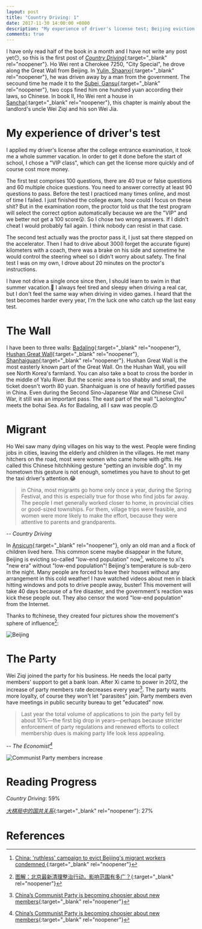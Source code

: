 ```yaml
---
layout: post
title: "Country Driving: 1"
date: 2017-11-30 14:00:00 +0800
description: "My experience of driver's license test; Beijing eviction campaign; RYB abuse scandal."
comments: true
---
```

I have only read half of the book in a month and I have not write any post yet😶, so this is the first post of [*Country Driving*](https://www.amazon.com/Country-Driving-Journey-Through-Factory-ebook/dp/B0035D9UX2){:target="_blank" rel="noopener"}. Ho Wei rent a Cherokee 7250, "City Special", he drove along the Great Wall from Beijing. In [Yulin, Shaanxi](https://www.google.com/maps/place/Yulin,+Shaanxi,+China/@38.2912914,109.5985687,11z){:target="_blank" rel="noopener"}, he was driven away by a man from the government. The secound time he made it to the [Subei, Gansu](https://www.google.com/maps/place/Subei,+Jiuquan,+Gansu,+China/@38.3636537,96.5280499,6z){:target="_blank" rel="noopener"}, two cops fined him one hundred yuan according their laws, so Chinese. In book II, Ho Wei rent a house in [Sancha](https://www.google.com/maps/place/Sancha,+Huairou,+Beijing,+China/@40.6442359,116.5205377,1595m){:target="_blank" rel="noopener"}, this chapter is mainly about the landlord's uncle Wei Ziqi and his son Wei Jia.

# My experience of driver's test
I applied my driver's license after the college entrance examination, it took me a whole summer vacation. In order to get it done before the start of school, I chose a "VIP class", which can get the license more quickly and of course cost more money. 

The first test comprises 100 questions, there are 40 true or false questions and 60 multiple choice questions. You need to answer correctly at least 90 questions to pass. Before the test I practiced many times online, and most of time I failed. I just finished the college exam, how could I focus on these shit? But in the examination room, the proctor told us that the test program will select the correct option automatically because we are the "VIP" and we better not get a 100 score😲. So I chose two wrong answers. If I didn't cheat I would probably fail again. I think nobody can resist in that case.

The second test actually was the proctor pass it, I just sat there stepped on the accelerator. Then I had to drive about 300(I forget the accurate figure) kilometers with a coach, there was a brake on his side and sometime he would control the steering wheel so I didn't worry about safety. The final test I was on my own, I drove about 20 minutes on the proctor's instructions.

I have not drive a single once since then, I should learn to swim in that summer vacation.🤦 I always feel tired and sleepy when driving a real car, but I don't feel the same way when driving in video games. I heard that the test becomes harder every year, I'm the luck one who catch up the last easy test.

# The Wall
I have been to three walls: [Badaling](https://www.wikiwand.com/en/Badaling){:target="_blank" rel="noopener"}, [Hushan Great Wall](https://www.wikiwand.com/en/Hushan_Great_Wall){:target="_blank" rel="noopener"}, [Shanhaiguan](https://www.wikiwand.com/en/Shanhai_Pass){:target="_blank" rel="noopener"}. Hushan Great Wall is the most easterly known part of the Great Wall. On the Hushan Wall, you will see North Korea's farmland. You can also take a boat to cross the border in the middle of Yalu River. But the scenic area is too shabby and small, the ticket doesn't worth 80 yuan. Shanhaiguan is one of heavily fortified passes in China. Even during the Second Sino-Japanese War and Chinese Civil War, it still was an important pass. The east part of the wall "Laolongtou" meets the bohai Sea. As for Badaling, all I saw was people.🙃

# Migrant
Ho Wei saw many dying villages on his way to the west. People were finding jobs in cities, leaving the elderly and children in the villages. He met many hitchers on the road, most were women who came home with gifts. He called this Chinese hitchhiking gesture "petting an invisible dog". In my hometown this gesture is not enough, sometimes you have to shout to get the taxi driver's attention.😂

>in China, most migrants go home only once a year, during the Spring Festival, and this is especially true for those who find jobs far away. The people I met generally worked closer to home, in provincial cities or good-sized townships. For them, village trips were feasible, and women were more likely to make the effort, because they were attentive to parents and grandparents.
>
-- <cite>Country Driving</cite>

In [Ansicun](https://www.google.com/maps/place/Ansicun,+Dingbian,+Yulin,+Shaanxi,+China/@37.506056,108.0741507,18.25z){:target="_blank" rel="noopener"}, only an old man and a flock of children lived here. This common scene maybe disappear in the future, Beijing is evicting so-called "low-end population" now[^1], welcome to xi's "new era" without "low-end population"! Beijing's temperature is sub-zero in the night. Many people are forced to leave their houses without any arrangement in this cold weather! I have watched videos about men in black hitting windows and pots to drive people away, buster! This movement will take 40 days because of a fire disaster, and the government's reaction was kick these people out. They also censor the word "low-end population" from the Internet.

Thanks to ftchinese, they created four pictures show the movement's sphere of influence[^2]:

![Beijing](/images/beijing.png)

# The Party
Wei Ziqi joined the party for his business. He needs the local party members' support to get a bank loan. After Xi came to power in 2012, the increase of party members rate decreases every year[^3]. The party wants more loyalty, of course they won't let "parasites" join. Party members even have meetings in public security bureau to get "educated" now.

>Last year the total volume of applications to join the party fell by about 10%—the first big drop in years—perhaps because stricter enforcement of party regulations and renewed efforts to collect membership dues is making party life look less appealing.
>
-- <cite>The Economist[^3]</cite>

![Communist Party members increase](/images/cpcMembers.png)

# Reading Progress
*Country Driving*: 59%

[*大棋局中的国共关系*](https://www.amazon.cn/%E5%A4%A7%E6%A3%8B%E5%B1%80%E4%B8%AD%E7%9A%84%E5%9B%BD%E5%85%B1%E5%85%B3%E7%B3%BB-%E5%90%95%E8%BF%85/dp/B015SS5Z0S){:target="_blank" rel="noopener"}: 27%

# References
[^1]: [China: 'ruthless' campaign to evict Beijing's migrant workers condemned ](https://www.theguardian.com/world/2017/nov/27/china-ruthless-campaign-evict-beijings-migrant-workers-condemned){:target="_blank" rel="noopener"}

[^2]: [图解：北京最新清理整治行动，影响范围有多广？](https://www.ftchinese.com/story/001075262){:target="_blank" rel="noopener"}

[^3]: [China’s Communist Party is becoming choosier about new members](https://www.economist.com/news/china/21731627-its-rolls-grew-last-year-smallest-percentage-record-chinas-communist-party-becoming){:target="_blank" rel="noopener"}